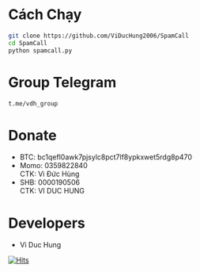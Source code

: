 # Cách Chạy
```sh
git clone https://github.com/ViDucHung2006/SpamCall
cd SpamCall
python spamcall.py
```
# Group Telegram
```sh
t.me/vdh_group
```
# Donate
* BTC: bc1qefl0awk7pjsylc8pct7lf8ypkxwet5rdg8p470
* Momo: 0359822840 <br>
CTK: Vi Đức Hùng 
* SHB: 0000190506 <br>
CTK: VI DUC HUNG 
# Developers
* Vi Duc Hung 

[![Hits](https://hits.seeyoufarm.com/api/count/incr/badge.svg?url=https://github.com/ViDucHung2006/SpamCallhit-counter&count_bg=%230BD4FF&title_bg=%23525050&icon=github.svg&icon_color=%23000000&title=Views&edge_flat=true)](https://hits.seeyoufarm.com)


